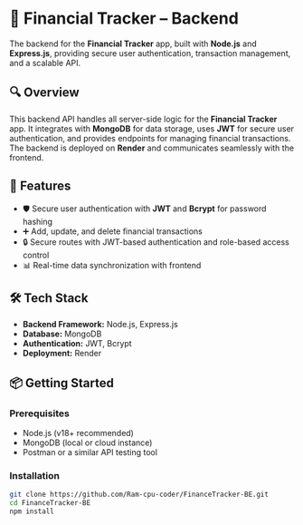 # 💸 Financial Tracker – Backend

The backend for the **Financial Tracker** app, built with **Node.js** and **Express.js**, providing secure user authentication, transaction management, and a scalable API.

## 🔍 Overview

This backend API handles all server-side logic for the **Financial Tracker** app. It integrates with **MongoDB** for data storage, uses **JWT** for secure user authentication, and provides endpoints for managing financial transactions. The backend is deployed on **Render** and communicates seamlessly with the frontend.

## 🚀 Features

- 🛡️ Secure user authentication with **JWT** and **Bcrypt** for password hashing
- ➕ Add, update, and delete financial transactions
- 🔒 Secure routes with JWT-based authentication and role-based access control
- 📊 Real-time data synchronization with frontend

## 🛠 Tech Stack

- **Backend Framework:** Node.js, Express.js
- **Database:** MongoDB
- **Authentication:** JWT, Bcrypt
- **Deployment:** Render

## 📦 Getting Started

### Prerequisites

- Node.js (v18+ recommended)
- MongoDB (local or cloud instance)
- Postman or a similar API testing tool

### Installation

```bash
git clone https://github.com/Ram-cpu-coder/FinanceTracker-BE.git
cd FinanceTracker-BE
npm install

